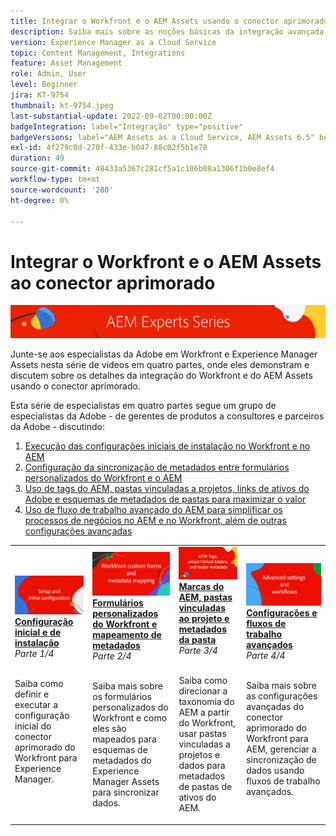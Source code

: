 ```yaml
---
title: Integrar o Workfront e o AEM Assets usando o conector aprimorado
description: Saiba mais sobre as noções básicas da integração avançada de conectores do Adobe Workfront e do Experience Manager Assets.
version: Experience Manager as a Cloud Service
topic: Content Management, Integrations
feature: Asset Management
role: Admin, User
level: Beginner
jira: KT-9754
thumbnail: kt-9754.jpeg
last-substantial-update: 2022-09-02T00:00:00Z
badgeIntegration: label="Integração" type="positive"
badgeVersions: label="AEM Assets as a Cloud Service, AEM Assets 6.5" before-title="false"
exl-id: 4f279c0d-270f-433e-b047-88c02f5b1e78
duration: 49
source-git-commit: 48433a5367c281cf5a1c106b08a1306f1b0e8ef4
workflow-type: tm+mt
source-wordcount: '280'
ht-degree: 0%

---
```


# Integrar o Workfront e o AEM Assets ao conector aprimorado

![Série para especialistas da AEM](./assets/banner.png)

Junte-se aos especialistas da Adobe em Workfront e Experience Manager Assets nesta série de vídeos em quatro partes, onde eles demonstram e discutem sobre os detalhes da integração do Workfront e do AEM Assets usando o conector aprimorado.

Esta série de especialistas em quatro partes segue um grupo de especialistas da Adobe - de gerentes de produtos a consultores e parceiros da Adobe - discutindo:

1. [Execução das configurações iniciais de instalação no Workfront e no AEM](./setup.md)
2. [Configuração da sincronização de metadados entre formulários personalizados do Workfront e o AEM](./custom-forms.md)
3. [Uso de tags do AEM, pastas vinculadas a projetos, links de ativos do Adobe e esquemas de metadados de pastas para maximizar o valor](./aem-tags-project-linked-folders-and-folder-metadata.md)
4. [Uso de fluxo de trabalho avançado do AEM para simplificar os processos de negócios no AEM e no Workfront, além de outras configurações avançadas](./advanced-settings-and-workflows.md)

<table>
  <td>
      <a href="./setup.md">
        <img alt="Instalação e configuração inicial" 
             src="./assets/setup.png">
      </a>
      <div>
         <a href="./setup.md"><strong>Configuração inicial e de instalação</strong></a>
         <br/><em>Parte 1/4</em>
      </div>
      <p>
        <br/>
         Saiba como definir e executar a configuração inicial do conector aprimorado do Workfront para Experience Manager.
      </p>
   </td>
   <!-- Workfront custom forms and metadata mapping -->
   <td>
      <a href="./custom-forms.md">
        <img alt="Formulários personalizados do Workfront e mapeamento de metadados" 
             src="./assets/custom-forms.png">
      </a>
      <div>
         <a href="./custom-forms.md"><strong>Formulários personalizados do Workfront e mapeamento de metadados</strong></a>
         <br/><em>Parte 2/4</em>
      </div>
      <p>
        <br/>
         Saiba mais sobre os formulários personalizados do Workfront e como eles são mapeados para esquemas de metadados do Experience Manager Assets para sincronizar dados.
      </p>
    </td>
    <!-- AEM Tags, project linked folders, and folder metadata -->
    <td>
      <a href="./aem-tags-project-linked-folders-and-folder-metadata.md">
        <img alt="Tags do AEM, pastas vinculadas ao projeto e metadados da pasta" 
             src="./assets/aem-tags.png">
      </a>
      <div>
         <a href="./aem-tags-project-linked-folders-and-folder-metadata.md"><strong>Marcas do AEM, pastas vinculadas ao projeto e metadados da pasta</strong></a>
         <br/><em>Parte 3/4</em> 
      </div>
      <p>
        <br/>
            Saiba como direcionar a taxonomia do AEM a partir do Workfront, usar pastas vinculadas a projetos e dados para metadados de pastas de ativos do AEM.
      </p>
   </td>   
   <!-- Advanced workflows -->
    <td>
      <a href="./advanced-settings-and-workflows.md">
        <img alt="Configurações e fluxos de trabalho avançados" 
             src="./assets/advanced.png">
      </a>
      <div>
         <a href="./advanced-settings-and-workflows.md"><strong>Configurações e fluxos de trabalho avançados</strong></a>
         <br/><em>Parte 4/4</em>
      </div>
      <p>
        <br/>
            Saiba mais sobre as configurações avançadas do conector aprimorado do Workfront para AEM, gerenciar a sincronização de dados usando fluxos de trabalho avançados.
      </p>
   </td>
  </tr>  
</tbody></table>
